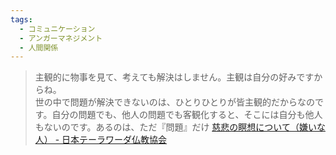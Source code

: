 ```yaml
---
tags:
  - コミュニケーション
  - アンガーマネジメント
  - 人間関係
---
```

>主観的に物事を見て、考えても解決はしません。主観は自分の好みですからね。  
世の中で問題が解決できないのは、ひとりひとりが皆主観的だからなのです。自分の問題でも、他人の問題でも客観化すると、そこには自分も他人もないのです。あるのは、ただ『問題』だけ
[慈悲の瞑想について（嫌いな人） - 日本テーラワーダ仏教協会](https://j-theravada.com/dhamma/q&a/gimon53/)

